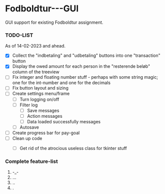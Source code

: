 # Fodboldtur---GUI
GUI support for existing Fodboldtur assignment.


### TODO-LIST
As of 14-02-2023 and ahead.

- [x] Collect the "indbetaling" and "udbetaling" buttons into one "transaction" button
- [x] Display the owed amount for each person in the "resterende beløb" column of the treeview
- [ ] Fix integer and floating number stuff - perhaps with some string magic; one for the int-number and one for the decimals
- [ ] Fix button layout and sizing
- [ ] Create settings menu/frame
  - [ ] Turn logging on/off
  - [ ] Filter log
    - [ ] Save messages
    - [ ] Action messages
    - [ ] Data loaded successfully messages
  - [ ] Autosave
- [ ] Create progress bar for pay-goal
- [ ] Clean up code
  - [ ] Get rid of the atrocious useless class for tkinter stuff


### Complete feature-list
1. -_-
2. ...
3. ..
4. .